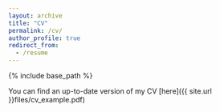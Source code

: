 ```yaml
---
layout: archive
title: "CV"
permalink: /cv/
author_profile: true
redirect_from:
  - /resume
---
```


{% include base_path %}

 You can find an up-to-date version of my CV [here]({{ site.url }}files/cv_example.pdf)

<!-- <a src="{{ site.baseurl }}/files/cv_example.pdf" type="application/pdf" /> -->



